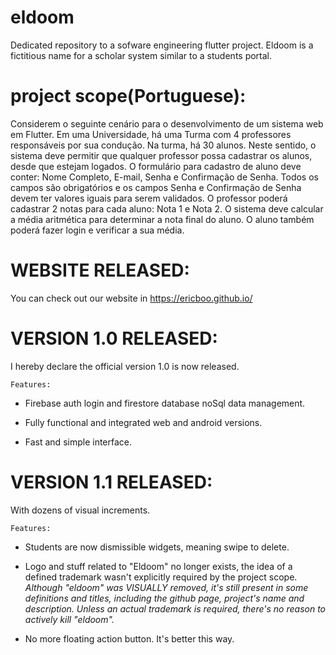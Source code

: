 # eldoom

Dedicated repository to a sofware engineering flutter project. 
Eldoom is a fictitious name for a scholar system similar to a students portal.
# project scope(Portuguese):

Considerem o seguinte cenário para o desenvolvimento de um sistema web em Flutter.
Em uma Universidade, há uma Turma com 4 professores responsáveis por sua condução. 
Na turma, há 30 alunos. Neste sentido, o sistema deve permitir que qualquer professor possa 
cadastrar os alunos, desde que estejam logados. O formulário para cadastro de aluno deve 
conter: Nome Completo, E-mail, Senha e Confirmação de Senha. Todos os campos são 
obrigatórios e os campos Senha e Confirmação de Senha devem ter valores iguais para 
serem validados. O professor poderá cadastrar 2 notas para cada aluno: Nota 1 e Nota 2. O 
sistema deve calcular a média aritmética para determinar a nota final do aluno. O aluno 
também poderá fazer login e verificar a sua média.


# WEBSITE RELEASED:

You can check out our website in https://ericboo.github.io/


# VERSION 1.0 RELEASED: 

I hereby declare the official version 1.0 is now released.

    Features:

* Firebase auth login and firestore database noSql data management.

* Fully functional and integrated web and android versions.

* Fast and simple interface.

# VERSION 1.1 RELEASED:

With dozens of visual increments.

    Features:

* Students are now dismissible widgets, meaning swipe to delete.

* Logo and stuff related to "Eldoom" no longer exists, the idea of a defined trademark wasn't
explicitly required by the project scope. 
_Although "eldoom" was VISUALLY removed, it's still present in some definitions and titles, 
including the github page, project's name and description. Unless an
actual trademark is required, there's no reason to actively kill "eldoom"._

* No more floating action button. It's better this way.

